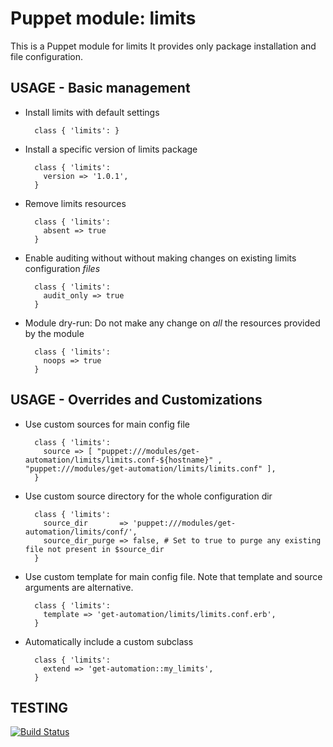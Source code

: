# Puppet module: limits

This is a Puppet module for limits
It provides only package installation and file configuration.


## USAGE - Basic management

* Install limits with default settings

        class { 'limits': }

* Install a specific version of limits package

        class { 'limits':
          version => '1.0.1',
        }

* Remove limits resources

        class { 'limits':
          absent => true
        }

* Enable auditing without without making changes on existing limits configuration *files*

        class { 'limits':
          audit_only => true
        }

* Module dry-run: Do not make any change on *all* the resources provided by the module

        class { 'limits':
          noops => true
        }


## USAGE - Overrides and Customizations
* Use custom sources for main config file 

        class { 'limits':
          source => [ "puppet:///modules/get-automation/limits/limits.conf-${hostname}" , "puppet:///modules/get-automation/limits/limits.conf" ], 
        }


* Use custom source directory for the whole configuration dir

        class { 'limits':
          source_dir       => 'puppet:///modules/get-automation/limits/conf/',
          source_dir_purge => false, # Set to true to purge any existing file not present in $source_dir
        }

* Use custom template for main config file. Note that template and source arguments are alternative. 

        class { 'limits':
          template => 'get-automation/limits/limits.conf.erb',
        }

* Automatically include a custom subclass

        class { 'limits':
          extend => 'get-automation::my_limits',
        }



## TESTING
[![Build Status](https://travis-ci.org/get-automation/puppet-limits.png?branch=master)](https://travis-ci.org/get-automation/puppet-limits)
